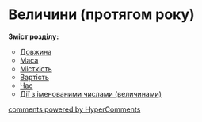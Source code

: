 <div id="hypercomments_widget" class="js-hypercomments-widget invisible"></div>

# Величини (протягом року)
<p><b>Зміст розділу:</b></p>
<ul type="circle">
<li><a href="http://mathmon14.ed-era.com/1/dovzhina.html">Довжина</a></li>
<li><a href="http://mathmon14.ed-era.com/1/masa.html">Маса</a></li>
<li><a href="http://mathmon14.ed-era.com/1/mstkist.html">Місткість</a></li>
<li><a href="http://mathmon14.ed-era.com/1/vartist.html">Вартість</a></li>
<li><a href="http://mathmon14.ed-era.com/1/chas.html">Час</a></li>
<li><a href="http://mathmon14.ed-era.com/1/dii_iz_imenovanimi_chislami_velichinami.html">Дії з іменованими числами (величинами)</a></li>
</ul>

<div class="js-hypercomments-container">
    <a href="http://hypercomments.com" class="hc-link" title="comments widget">comments powered by HyperComments</a>
</div>